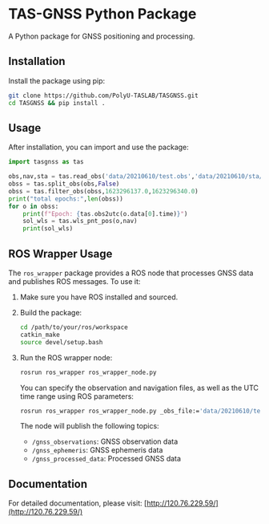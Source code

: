 # TAS-GNSS Python Package

A Python package for GNSS positioning and processing.

## Installation

Install the package using pip:

```bash
git clone https://github.com/PolyU-TASLAB/TASGNSS.git
cd TASGNSS && pip install .
```

## Usage

After installation, you can import and use the package:

```python
import tasgnss as tas

obs,nav,sta = tas.read_obs('data/20210610/test.obs','data/20210610/sta/hksc161d.21*')
obss = tas.split_obs(obs,False)
obss = tas.filter_obs(obss,1623296137.0,1623296340.0)
print("total epochs:",len(obss))
for o in obss:
    print(f"Epoch: {tas.obs2utc(o.data[0].time)}")
    sol_wls = tas.wls_pnt_pos(o,nav)
    print(sol_wls)
```

## ROS Wrapper Usage

The `ros_wrapper` package provides a ROS node that processes GNSS data and publishes ROS messages. To use it:

1. Make sure you have ROS installed and sourced.
2. Build the package:
   ```bash
   cd /path/to/your/ros/workspace
   catkin_make
   source devel/setup.bash
   ```
3. Run the ROS wrapper node:
   ```bash
   rosrun ros_wrapper ros_wrapper_node.py
   ```
   
   You can specify the observation and navigation files, as well as the UTC time range using ROS parameters:
   ```bash
   rosrun ros_wrapper ros_wrapper_node.py _obs_file:='data/20210610/test.obs' _nav_file:='data/20210610/sta/hksc161d.21*' _start_utc:=1623296137.0 _end_utc:=1623296340.0
   ```

   The node will publish the following topics:
   - `/gnss_observations`: GNSS observation data
   - `/gnss_ephemeris`: GNSS ephemeris data
   - `/gnss_processed_data`: Processed GNSS data

## Documentation

For detailed documentation, please visit: [http://120.76.229.59/](http://120.76.229.59/)